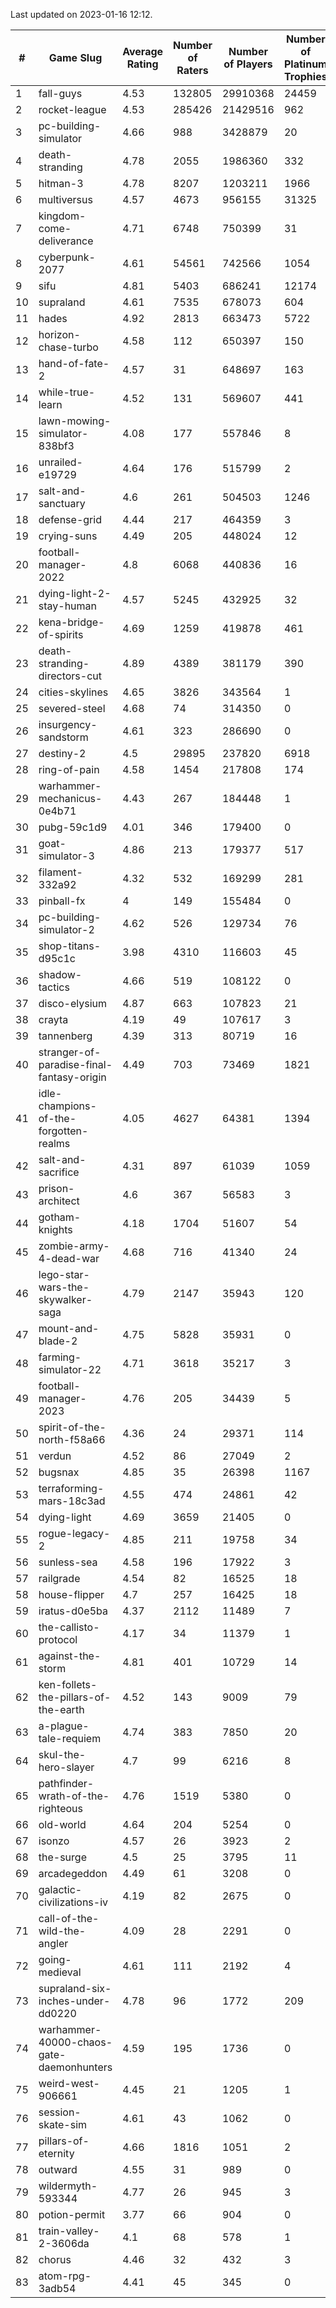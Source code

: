 Last updated on 2023-01-16 12:12.


|#|Game Slug|Average Rating|Number of Raters|Number of Players|Number of Platinum Trophies|Max Rarity (%)|
|---|---|---|---|---|---|---|
|1|fall-guys|4.53|132805|29910368|24459|0.5|
|2|rocket-league|4.53|285426|21429516|962|78|
|3|pc-building-simulator|4.66|988|3428879|20|48|
|4|death-stranding|4.78|2055|1986360|332|91|
|5|hitman-3|4.78|8207|1203211|1966|47|
|6|multiversus|4.57|4673|956155|31325|76|
|7|kingdom-come-deliverance|4.71|6748|750399|31|30|
|8|cyberpunk-2077|4.61|54561|742566|1054|65|
|9|sifu|4.81|5403|686241|12174|96|
|10|supraland|4.61|7535|678073|604|99|
|11|hades|4.92|2813|663473|5722|89|
|12|horizon-chase-turbo|4.58|112|650397|150|88|
|13|hand-of-fate-2|4.57|31|648697|163|72|
|14|while-true-learn|4.52|131|569607|441|93|
|15|lawn-mowing-simulator-838bf3|4.08|177|557846|8|85|
|16|unrailed-e19729|4.64|176|515799|2|9|
|17|salt-and-sanctuary|4.6|261|504503|1246|83|
|18|defense-grid|4.44|217|464359|3|80|
|19|crying-suns|4.49|205|448024|12|66|
|20|football-manager-2022|4.8|6068|440836|16|49|
|21|dying-light-2-stay-human|4.57|5245|432925|32|6|
|22|kena-bridge-of-spirits|4.69|1259|419878|461|94|
|23|death-stranding-directors-cut|4.89|4389|381179|390|91|
|24|cities-skylines|4.65|3826|343564|1|72|
|25|severed-steel|4.68|74|314350|0|12|
|26|insurgency-sandstorm|4.61|323|286690|0|5|
|27|destiny-2|4.5|29895|237820|6918|94|
|28|ring-of-pain|4.58|1454|217808|174|96|
|29|warhammer-mechanicus-0e4b71|4.43|267|184448|1|25|
|30|pubg-59c1d9|4.01|346|179400|0|73|
|31|goat-simulator-3|4.86|213|179377|517|91|
|32|filament-332a92|4.32|532|169299|281|93|
|33|pinball-fx|4|149|155484|0|85|
|34|pc-building-simulator-2|4.62|526|129734|76|75|
|35|shop-titans-d95c1c|3.98|4310|116603|45|97|
|36|shadow-tactics|4.66|519|108122|0|0.1|
|37|disco-elysium|4.87|663|107823|21|28|
|38|crayta|4.19|49|107617|3|23|
|39|tannenberg|4.39|313|80719|16|88|
|40|stranger-of-paradise-final-fantasy-origin|4.49|703|73469|1821|98|
|41|idle-champions-of-the-forgotten-realms|4.05|4627|64381|1394|3|
|42|salt-and-sacrifice|4.31|897|61039|1059|91|
|43|prison-architect|4.6|367|56583|3|29|
|44|gotham-knights|4.18|1704|51607|54|25|
|45|zombie-army-4-dead-war|4.68|716|41340|24|67|
|46|lego-star-wars-the-skywalker-saga|4.79|2147|35943|120|97|
|47|mount-and-blade-2|4.75|5828|35931|0|25|
|48|farming-simulator-22|4.71|3618|35217|3|77|
|49|football-manager-2023|4.76|205|34439|5|79|
|50|spirit-of-the-north-f58a66|4.36|24|29371|114|65|
|51|verdun|4.52|86|27049|2|76|
|52|bugsnax|4.85|35|26398|1167|97|
|53|terraforming-mars-18c3ad|4.55|474|24861|42|45|
|54|dying-light|4.69|3659|21405|0|95|
|55|rogue-legacy-2|4.85|211|19758|34|3|
|56|sunless-sea|4.58|196|17922|3|36|
|57|railgrade|4.54|82|16525|18|98|
|58|house-flipper|4.7|257|16425|18|94|
|59|iratus-d0e5ba|4.37|2112|11489|7|85|
|60|the-callisto-protocol|4.17|34|11379|1|93|
|61|against-the-storm|4.81|401|10729|14|37|
|62|ken-follets-the-pillars-of-the-earth|4.52|143|9009|79|45|
|63|a-plague-tale-requiem|4.74|383|7850|20|92|
|64|skul-the-hero-slayer|4.7|99|6216|8|96|
|65|pathfinder-wrath-of-the-righteous|4.76|1519|5380|0|50|
|66|old-world|4.64|204|5254|0|83|
|67|isonzo|4.57|26|3923|2|58|
|68|the-surge|4.5|25|3795|11|94|
|69|arcadegeddon|4.49|61|3208|0|90|
|70|galactic-civilizations-iv|4.19|82|2675|0|79|
|71|call-of-the-wild-the-angler|4.09|28|2291|0|62|
|72|going-medieval|4.61|111|2192|4|68|
|73|supraland-six-inches-under-dd0220|4.78|96|1772|209|99|
|74|warhammer-40000-chaos-gate-daemonhunters|4.59|195|1736|0|77|
|75|weird-west-906661|4.45|21|1205|1|85|
|76|session-skate-sim|4.61|43|1062|0|27|
|77|pillars-of-eternity|4.66|1816|1051|2|81|
|78|outward|4.55|31|989|0|72|
|79|wildermyth-593344|4.77|26|945|3|17|
|80|potion-permit|3.77|66|904|0|98|
|81|train-valley-2-3606da|4.1|68|578|1|89|
|82|chorus|4.46|32|432|3|86|
|83|atom-rpg-3adb54|4.41|45|345|0|98|
